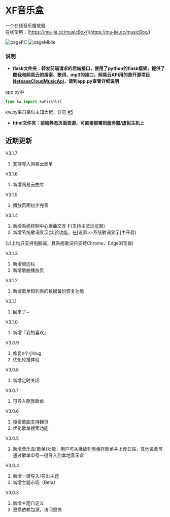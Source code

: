 # XF音乐盒


一个在线音乐播放器<br>在线使用：[https://mu-jie.cc/musicBox/](https://mu-jie.cc/musicBox/)

![pagePC](http://ali.mu-jie.cc/img/uipc.jpg)
![pageMbile](http://ali.mu-jie.cc/img/musicBoxUI.jpg)


### 说明
- **flask文件夹：转发前端请求的后端接口，使用了python的flask框架，提供了酷我和网易云的搜索、歌词、mp3的接口，网易云API用的是开源项目[NeteaseCloudMusicApi](https://github.com/Binaryify/NeteaseCloudMusicApi)，请到app.py查看详细说明**

app.py中
```py
from kw import kwFirstUrl
```
kw.py来自某位未知大佬，详见 [#5](https://github.com/xfmujie/musicBox/issues/5)

- **html文件夹：前端静态页面资源，可直接部署到服务器/虚拟主机上**

## 近期更新

V3.1.7
1. 支持导入网易云歌单

V3.1.6
1. 新增网易云曲库

V3.1.5
1. 播放页面初步完善

V3.1.4
1. 新增系统控制中心歌曲交互卡(支持主流浏览器)
2. 新增系统歌词显示(实验功能，在[设置>>系统歌词显示]中开启)

(以上均只支持电脑端，且系统歌词只支持Chrome、Edge浏览器)

V3.1.3
1. 新增侧边栏
2. 新增歌曲播放页

V3.1.2
1. 新增歌单和列表的数据备份恢复功能

V3.1.1
1. 回来了~

V3.1.0
1. 新增『我的喜欢』

V3.0.9
1. 修复n个小bug
2. 优化轮播体验

V3.0.8
1. 新增定时关闭

V3.0.7
1. 可导入酷我歌单

V3.0.6
1. 搜索歌曲支持翻页
2. 优化歌单搜索功能

V3.0.5
1. 新增音乐盒(歌单)功能，用户可从播放列表保存歌单并上传云端，其他设备可通过歌单ID号一键导入到本地音乐盒

V3.0.4
1. 新增一键导入/导出主题
2. 新增主题市场（Beta）

V3.0.3
1. 新增主题自定义
2. 更换依赖包源，访问更快


